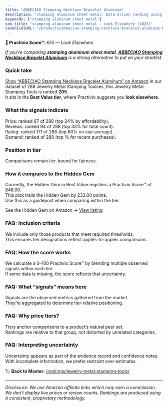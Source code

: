 ```yaml
---
title: "ABBECIAO Stamping Necklace Bracelet Aluminum"
description: "stamping aluminum sheet metal: Data-driven ranking using the Practivio Score™. Positioned by quality, value, demand, findability, momentum."
keywords: ["stamping aluminum sheet metal"]
seo_title: "stamping aluminum sheet metal — Look Elsewhere (2025)"
canonicalURL: "/products/abbeciao-stamping-necklace-bracelet-aluminum-B08PT1KGFX/"
---
```


**🚫 Practivio Score™:** 615 — _Look Elsewhere_


*If you're comparing **stamping aluminum sheet metal**, **[ABBECIAO Stamping Necklace Bracelet Aluminum](https://www.amazon.com/dp/B08PT1KGFX?tag=practivio-20)** is a strong alternative to put on your shortlist.*
### Quick take
[Shop “ABBECIAO Stamping Necklace Bracelet Aluminum” on Amazon](https://www.amazon.com/dp/B08PT1KGFX?tag=practivio-20)
In our dataset of 288 Jewelry Metal Stamping Toolses, this Jewelry Metal Stamping Tools is ranked **205**.  
It sits in the **Best Value tier**, where Practivio suggests you **look elsewhere**.

### What the signals indicate
Price: ranked 67 of 288 (top 24% by affordability).  
Reviews: ranked 94 of 288 (top 33% for total count).  
Rating: ranked 171 of 288 (top 60% on star average).  
Demand: ranked  of 288 (top % for recent purchases).

### Position in tier
Comparisons remain tier-bound for fairness.

### How it compares to the Hidden Gem
Currently, the Hidden Gem in Best Value registers a Practivio Score™ of 848.00.  
This pick trails the Hidden Gem by 233.00 points.  
Use this as a guidepost when comparing within the tier.  

See the Hidden Gem on Amazon → [View listing](https://www.amazon.com/dp/B07WNR8Y2L?tag=practivio-20)

### FAQ: Inclusion criteria
We include only those products that meet required thresholds.  
This ensures tier designations reflect apples-to-apples comparisons.

### FAQ: How the score works
We calculate a 0–100 Practivio Score™ by blending multiple observed signals within each tier.  
If some data is missing, the score reflects that uncertainty.

### FAQ: What “signals” means here
Signals are the observed metrics gathered from the market.  
They’re aggregated to determine tier-relative positioning.

### FAQ: Why price tiers?
Tiers anchor comparisons to a product’s natural peer set.  
Rankings are relative to that group, not distorted by unrelated categories.

### FAQ: Interpreting uncertainty
Uncertainty appears as part of the evidence record and confidence notes.  
With incomplete information, we prefer restraint over estimates.


🏷️ **Back to Master:** [/rankings/jewelry-metal-stamping-tools/](/rankings/jewelry-metal-stamping-tools/)

---
_Disclosure: We use Amazon affiliate links which may earn a commission. We don’t display live prices or review counts. Rankings are produced using a consistent, proprietary methodology._
